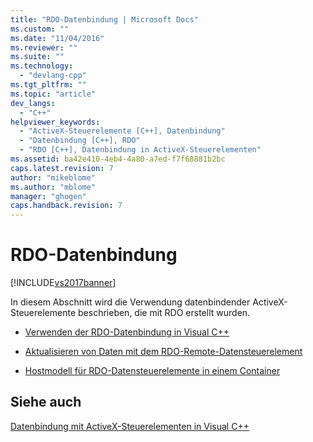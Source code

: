 ```yaml
---
title: "RDO-Datenbindung | Microsoft Docs"
ms.custom: ""
ms.date: "11/04/2016"
ms.reviewer: ""
ms.suite: ""
ms.technology: 
  - "devlang-cpp"
ms.tgt_pltfrm: ""
ms.topic: "article"
dev_langs: 
  - "C++"
helpviewer_keywords: 
  - "ActiveX-Steuerelemente [C++], Datenbindung"
  - "Datenbindung [C++], RDO"
  - "RDO [C++], Datenbindung in ActiveX-Steuerelementen"
ms.assetid: ba42e410-4eb4-4a80-a7ed-f7f68881b2bc
caps.latest.revision: 7
author: "mikeblome"
ms.author: "mblome"
manager: "ghogen"
caps.handback.revision: 7
---
```

# RDO-Datenbindung
[!INCLUDE[vs2017banner](../../assembler/inline/includes/vs2017banner.md)]

In diesem Abschnitt wird die Verwendung datenbindender ActiveX\-Steuerelemente beschrieben, die mit RDO erstellt wurden.  
  
-   [Verwenden der RDO\-Datenbindung in Visual C\+\+](../../data/ado-rdo/using-rdo-databinding-in-visual-cpp.md)  
  
-   [Aktualisieren von Daten mit dem RDO\-Remote\-Datensteuerelement](../../data/ado-rdo/updating-data-with-the-rdo-remotedata-control.md)  
  
-   [Hostmodell für RDO\-Datensteuerelemente in einem Container](../../data/ado-rdo/model-for-hosting-rdo-data-controls-in-a-container.md)  
  
## Siehe auch  
 [Datenbindung mit ActiveX\-Steuerelementen in Visual C\+\+](../../data/ado-rdo/databinding-with-activex-controls-in-visual-cpp.md)